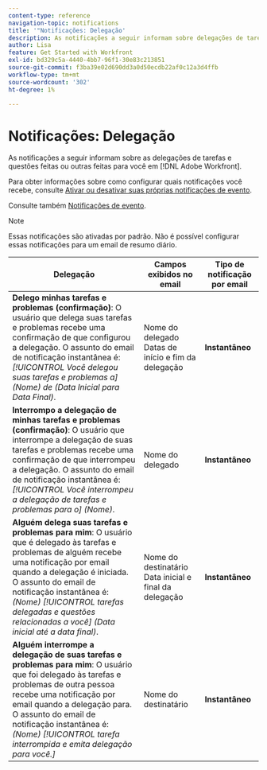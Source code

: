 ```yaml
---
content-type: reference
navigation-topic: notifications
title: '"Notificações: Delegação'
description: As notificações a seguir informam sobre delegações de tarefas e questões que você fez ou outras pessoas fizeram para você no Adobe Workfront.
author: Lisa
feature: Get Started with Workfront
exl-id: bd329c5a-4440-4bb7-96f1-30e83c213851
source-git-commit: f3ba39e02d690dd3a0d50ecdb22af0c12a3d4ffb
workflow-type: tm+mt
source-wordcount: '302'
ht-degree: 1%

---
```


# Notificações: Delegação

As notificações a seguir informam sobre as delegações de tarefas e questões feitas ou outras feitas para você em [!DNL Adobe Workfront].

Para obter informações sobre como configurar quais notificações você recebe, consulte [Ativar ou desativar suas próprias notificações de evento](activate-or-deactivate-your-own-event-notifications.md).

Consulte também [Notificações de evento](event-notifications.md).

>[!NOTE]
>
>Essas notificações são ativadas por padrão. Não é possível configurar essas notificações para um email de resumo diário.

| Delegação | Campos exibidos no email | Tipo de notificação por email |
|------------------------------------------------------------------------------------------------------------------------------------------------------------------------------------------------------------------------------------------------------------------------------------------------|-----------------------------------------------------|----------------------------|
| **Delego minhas tarefas e problemas (confirmação)**: O usuário que delega suas tarefas e problemas recebe uma confirmação de que configurou a delegação. O assunto do email de notificação instantânea é: *[!UICONTROL Você delegou suas tarefas e problemas a] (Nome) de (Data Inicial para Data Final)*. | Nome do delegado Datas de início e fim da delegação | **Instantâneo** |
| **Interrompo a delegação de minhas tarefas e problemas (confirmação)**: O usuário que interrompe a delegação de suas tarefas e problemas recebe uma confirmação de que interrompeu a delegação. O assunto do email de notificação instantânea é: *[!UICONTROL Você interrompeu a delegação de tarefas e problemas para o] (Nome)*. | Nome do delegado | **Instantâneo** |
| **Alguém delega suas tarefas e problemas para mim**: O usuário que é delegado às tarefas e problemas de alguém recebe uma notificação por email quando a delegação é iniciada. O assunto do email de notificação instantânea é: *(Nome) [!UICONTROL tarefas delegadas e questões relacionadas a você] (Data inicial até a data final)*. | Nome do destinatário Data inicial e final da delegação | **Instantâneo** |
| **Alguém interrompe a delegação de suas tarefas e problemas para mim**: O usuário que foi delegado às tarefas e problemas de outra pessoa recebe uma notificação por email quando a delegação para. O assunto do email de notificação instantânea é: *(Nome) [!UICONTROL tarefa interrompida e emita delegação para você.]* | Nome do destinatário | **Instantâneo** |

